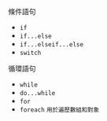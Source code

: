 條件語句
- `if`
- `if...else`
- `if...elseif...else`
- `switch`

循環語句
- `while`
- `do...while`
- `for`
- `foreach` `用於遍歷數組和對象`